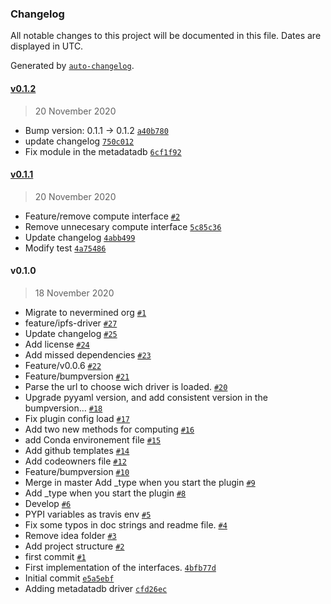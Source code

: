 ### Changelog

All notable changes to this project will be documented in this file. Dates are displayed in UTC.

Generated by [`auto-changelog`](https://github.com/CookPete/auto-changelog).

#### [v0.1.2](https://github.com/nevermined-io/metadata-driver-interface/compare/v0.1.1...v0.1.2)

> 20 November 2020

- Bump version: 0.1.1 → 0.1.2 [`a40b780`](https://github.com/nevermined-io/metadata-driver-interface/commit/a40b780435def8d30b12708ef1b9194268c2ab08)
- update changelog [`750c012`](https://github.com/nevermined-io/metadata-driver-interface/commit/750c01236f78498cbcd9c28630fffcc15ebb3111)
- Fix module in the metadatadb [`6cf1f92`](https://github.com/nevermined-io/metadata-driver-interface/commit/6cf1f92fc0b29064ae5f2a8c1b178b31aef1f6ce)

#### [v0.1.1](https://github.com/nevermined-io/metadata-driver-interface/compare/v0.1.0...v0.1.1)

> 20 November 2020

- Feature/remove compute interface [`#2`](https://github.com/nevermined-io/metadata-driver-interface/pull/2)
- Remove unnecesary compute interface [`5c85c36`](https://github.com/nevermined-io/metadata-driver-interface/commit/5c85c36fb09b616048e14b7326004bf7a28a10ff)
- Update changelog [`4abb499`](https://github.com/nevermined-io/metadata-driver-interface/commit/4abb499c31a731e25684a713cb68e68e8bda20ed)
- Modify test [`4a75486`](https://github.com/nevermined-io/metadata-driver-interface/commit/4a7548665b94ae3474976a9dd9bb23ff3a12ed3d)

#### v0.1.0

> 18 November 2020

- Migrate to nevermined org [`#1`](https://github.com/nevermined-io/metadata-driver-interface/pull/1)
- feature/ipfs-driver [`#27`](https://github.com/nevermined-io/metadata-driver-interface/pull/27)
- Update changelog [`#25`](https://github.com/nevermined-io/metadata-driver-interface/pull/25)
- Add license [`#24`](https://github.com/nevermined-io/metadata-driver-interface/pull/24)
- Add missed dependencies [`#23`](https://github.com/nevermined-io/metadata-driver-interface/pull/23)
- Feature/v0.0.6 [`#22`](https://github.com/nevermined-io/metadata-driver-interface/pull/22)
- Feature/bumpversion [`#21`](https://github.com/nevermined-io/metadata-driver-interface/pull/21)
- Parse the url to choose wich driver is loaded. [`#20`](https://github.com/nevermined-io/metadata-driver-interface/pull/20)
- Upgrade pyyaml version, and add consistent version in the bumpversion… [`#18`](https://github.com/nevermined-io/metadata-driver-interface/pull/18)
- Fix plugin config load [`#17`](https://github.com/nevermined-io/metadata-driver-interface/pull/17)
- Add two new methods for computing [`#16`](https://github.com/nevermined-io/metadata-driver-interface/pull/16)
- add Conda environement file [`#15`](https://github.com/nevermined-io/metadata-driver-interface/pull/15)
- Add github templates [`#14`](https://github.com/nevermined-io/metadata-driver-interface/pull/14)
- Add codeowners file [`#12`](https://github.com/nevermined-io/metadata-driver-interface/pull/12)
- Feature/bumpversion [`#10`](https://github.com/nevermined-io/metadata-driver-interface/pull/10)
-  Merge in master Add _type when you start the plugin  [`#9`](https://github.com/nevermined-io/metadata-driver-interface/pull/9)
- Add _type when you start the plugin [`#8`](https://github.com/nevermined-io/metadata-driver-interface/pull/8)
- Develop [`#6`](https://github.com/nevermined-io/metadata-driver-interface/pull/6)
- PYPI variables as travis env [`#5`](https://github.com/nevermined-io/metadata-driver-interface/pull/5)
- Fix some typos in doc strings and readme file. [`#4`](https://github.com/nevermined-io/metadata-driver-interface/pull/4)
- Remove idea folder [`#3`](https://github.com/nevermined-io/metadata-driver-interface/pull/3)
- Add project structure [`#2`](https://github.com/nevermined-io/metadata-driver-interface/pull/2)
- first commit [`#1`](https://github.com/nevermined-io/metadata-driver-interface/pull/1)
- First implementation of the interfaces. [`4bfb77d`](https://github.com/nevermined-io/metadata-driver-interface/commit/4bfb77db5f6b1bfead2699b10212474635d95114)
- Initial commit [`e5a5ebf`](https://github.com/nevermined-io/metadata-driver-interface/commit/e5a5ebf60a3fbefe9bebbe23b8ef735ab6d94f7f)
- Adding metadatadb driver [`cfd26ec`](https://github.com/nevermined-io/metadata-driver-interface/commit/cfd26ec9ba779936d62e487325ea7c74b4ee92f5)
